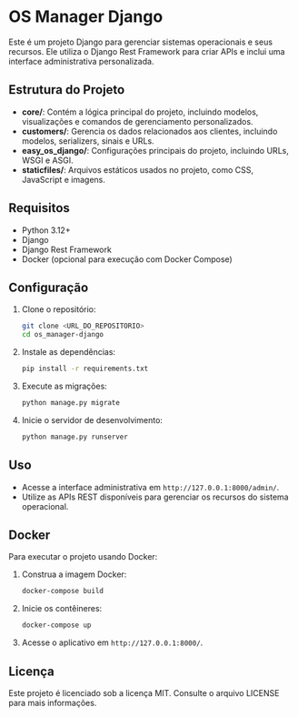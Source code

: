 # OS Manager Django

Este é um projeto Django para gerenciar sistemas operacionais e seus recursos. Ele utiliza o Django Rest Framework para criar APIs e inclui uma interface administrativa personalizada.

## Estrutura do Projeto

- **core/**: Contém a lógica principal do projeto, incluindo modelos, visualizações e comandos de gerenciamento personalizados.
- **customers/**: Gerencia os dados relacionados aos clientes, incluindo modelos, serializers, sinais e URLs.
- **easy_os_django/**: Configurações principais do projeto, incluindo URLs, WSGI e ASGI.
- **staticfiles/**: Arquivos estáticos usados no projeto, como CSS, JavaScript e imagens.

## Requisitos

- Python 3.12+
- Django
- Django Rest Framework
- Docker (opcional para execução com Docker Compose)

## Configuração

1. Clone o repositório:
   ```bash
   git clone <URL_DO_REPOSITORIO>
   cd os_manager-django
   ```

2. Instale as dependências:
   ```bash
   pip install -r requirements.txt
   ```

3. Execute as migrações:
   ```bash
   python manage.py migrate
   ```

4. Inicie o servidor de desenvolvimento:
   ```bash
   python manage.py runserver
   ```

## Uso

- Acesse a interface administrativa em `http://127.0.0.1:8000/admin/`.
- Utilize as APIs REST disponíveis para gerenciar os recursos do sistema operacional.

## Docker

Para executar o projeto usando Docker:

1. Construa a imagem Docker:
   ```bash
   docker-compose build
   ```

2. Inicie os contêineres:
   ```bash
   docker-compose up
   ```

3. Acesse o aplicativo em `http://127.0.0.1:8000/`.

## Licença

Este projeto é licenciado sob a licença MIT. Consulte o arquivo LICENSE para mais informações.
